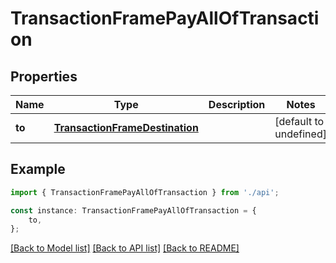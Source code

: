 # TransactionFramePayAllOfTransaction


## Properties

Name | Type | Description | Notes
------------ | ------------- | ------------- | -------------
**to** | [**TransactionFrameDestination**](TransactionFrameDestination.md) |  | [default to undefined]

## Example

```typescript
import { TransactionFramePayAllOfTransaction } from './api';

const instance: TransactionFramePayAllOfTransaction = {
    to,
};
```

[[Back to Model list]](../README.md#documentation-for-models) [[Back to API list]](../README.md#documentation-for-api-endpoints) [[Back to README]](../README.md)
